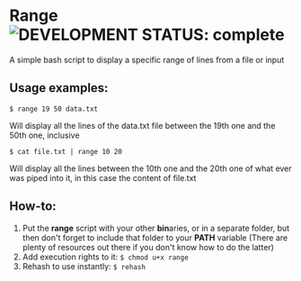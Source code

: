 # Range &nbsp; ![DEVELOPMENT STATUS: complete](https://badgen.net/badge/DEVELOPMENT%20STATUS/complete/green)

A simple bash script to display a specific range of lines from a file or input

## Usage examples:
```console
$ range 19 50 data.txt
```
Will display all the lines of the data.txt file between the 19th one and the 50th one, inclusive

```console
$ cat file.txt | range 10 20
```
Will display all the lines between the 10th one and the 20th one of what ever was piped into it, in this case the content of file.txt

## How-to:
1. Put the **range** script with your other **bin**aries, or in a separate folder, but then don't forget to include that folder to your **PATH** variable (There are plenty of resources out there if you don't know how to do the latter)
2. Add execution rights to it: ```$ chmod u+x range```
3. Rehash to use instantly: ```$ rehash``` 

